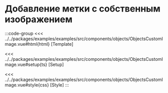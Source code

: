 # Добавление метки с собственным изображением

<script lang="ts" setup>
import MapComponent from 'examples/src/components/objects/ObjectsCustomImage.vue';
</script>

<map-component/>

:::code-group
<<< ../../packages/examples/examples/src/components/objects/ObjectsCustomImage.vue#html{html} [Template]

<<< ../../packages/examples/examples/src/components/objects/ObjectsCustomImage.vue#setup{ts} [Setup]

<<< ../../packages/examples/examples/src/components/objects/ObjectsCustomImage.vue#style{css} [Style]
:::
